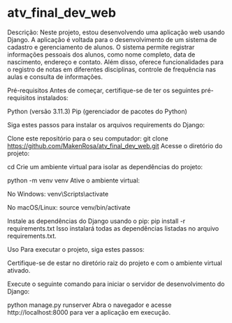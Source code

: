 # atv_final_dev_web

Descrição:
    Neste projeto, estou desenvolvendo uma aplicação web usando Django. A aplicação é voltada para o  desenvolvimento de um sistema de cadastro e gerenciamento de alunos. O sistema permite registrar informações pessoais dos alunos, como nome completo, data de nascimento, endereço e contato. Além disso, oferece funcionalidades para o registro de notas em diferentes disciplinas, controle de frequência nas aulas e consulta de informações.

Pré-requisitos
Antes de começar, certifique-se de ter os seguintes pré-requisitos instalados:

Python (versão 3.11.3)
Pip (gerenciador de pacotes do Python)

Siga estes passos para instalar os arquivos requirements do Django:

Clone este repositório para o seu computador:
git clone https://github.com/MakenRosa/atv_final_dev_web.git
Acesse o diretório do projeto:

cd <repositorio>
Crie um ambiente virtual para isolar as dependências do projeto:

python -m venv venv
Ative o ambiente virtual:

No Windows:
venv\Scripts\activate


No macOS/Linux:
source venv/bin/activate

Instale as dependências do Django usando o pip:
pip install -r requirements.txt
Isso instalará todas as dependências listadas no arquivo requirements.txt.

Uso
Para executar o projeto, siga estes passos:

Certifique-se de estar no diretório raiz do projeto e com o ambiente virtual ativado.

Execute o seguinte comando para iniciar o servidor de desenvolvimento do Django:

python manage.py runserver
Abra o navegador e acesse http://localhost:8000 para ver a aplicação em execução.